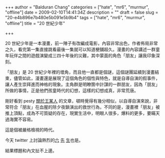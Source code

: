 +++
author = "Balduran Chang"
categories = ["hate", "mr6", "murmur", "offline"]
date = 2009-02-10T14:41:34Z
description = ""
draft = false
slug = "20-e4b896e7b480e5b091e5b9b4"
tags = ["hate", "mr6", "murmur", "offline"]
title = "20 世紀少年"

+++


20 世紀少年是一本漫畫，前一陣子有改編成電影，內容非常出色，作者佈局非常之久，看完第一集直接跳看最後一集就可以知道梗舖超久。漫畫的內容講述一群童年玩伴之間的遊戲演變成三四十年後的災難，其中蒙面的角色「朋友」讓我印象深刻。

「朋友」是 20 世紀少年裡的壞角，而且他一直都是個謎，這個謎團延續到漫畫結束，儘管如此，漫畫還是展現了這個角色的個性與特色，就是自導自演的假事件，讓人產生崇拜進而神格的現象。主角群是明瞭箇中計謀的一群朋友，因為「朋友」所做的事情，正是他們孩童時代的幻想，這樣的幻想成真，非常荒唐。

剛好看到 pesty [關於王某人](http://pesty.yichi.org/blog/2008/10/15/shameless_marketing/) 的文章，頓時覺得有幾分相似，以自導自演來說，非常符合「朋友」在血腥的除夕夜鎖演出的救世行為，不同的是，漫畫裡「朋友」被推上頂點，成為不可質疑的存在，現實生活中，明眼人很多，爆料的更多，要瞞天過海實不容易。

這是個被嚴格檢視的時代。

今天 twitter 上討論熱烈的[六](http://twitter.com/balduran/status/1192068995) [先](http://mr6offline.com/) [生](http://twitter.com/xdite/status/1194590617)也是。

結果標題和內文扯不上邊。

